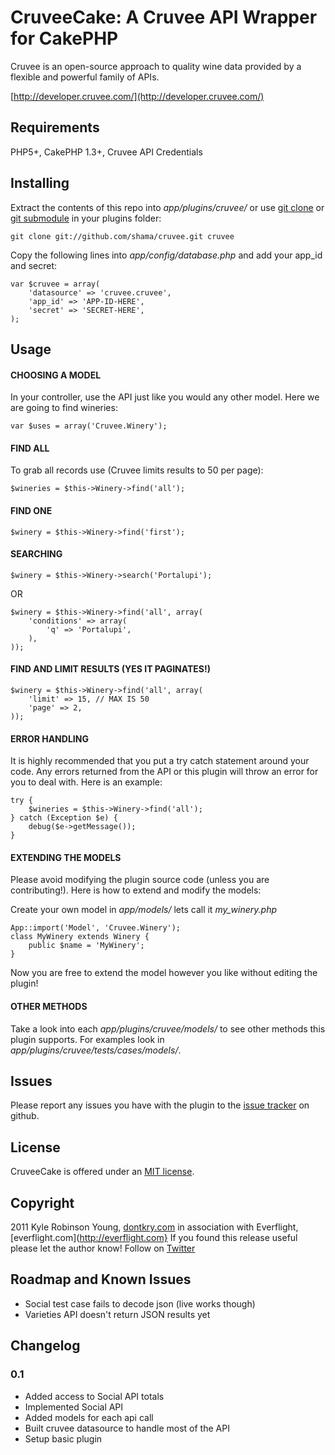 # CruveeCake: A Cruvee API Wrapper for CakePHP

Cruvee is an open-source approach to quality wine data provided by a flexible and powerful family of APIs.

[http://developer.cruvee.com/](http://developer.cruvee.com/)

## Requirements

PHP5+, CakePHP 1.3+, Cruvee API Credentials

## Installing

Extract the contents of this repo into *app/plugins/cruvee/* or use [git clone](http://www.kernel.org/pub/software/scm/git/docs/git-clone.html) or [git submodule](http://www.kernel.org/pub/software/scm/git/docs/git-submodule.html) in your plugins folder:

	git clone git://github.com/shama/cruvee.git cruvee

Copy the following lines into *app/config/database.php* and add your app_id and secret:

	var $cruvee = array(
		'datasource' => 'cruvee.cruvee',
		'app_id' => 'APP-ID-HERE',
		'secret' => 'SECRET-HERE',
	);

## Usage

#### CHOOSING A MODEL

In your controller, use the API just like you would any other model. Here we are going to find wineries:

    var $uses = array('Cruvee.Winery');

#### FIND ALL

To grab all records use (Cruvee limits results to 50 per page):

    $wineries = $this->Winery->find('all');

#### FIND ONE

    $winery = $this->Winery->find('first');

#### SEARCHING

    $winery = $this->Winery->search('Portalupi');

OR

    $winery = $this->Winery->find('all', array(
        'conditions' => array(
            'q' => 'Portalupi',
        ),
    ));

#### FIND AND LIMIT RESULTS (YES IT PAGINATES!)

    $winery = $this->Winery->find('all', array(
        'limit' => 15, // MAX IS 50
        'page' => 2,
    ));

#### ERROR HANDLING

It is highly recommended that you put a try catch statement around your code. Any errors returned from the API or this plugin will throw an error for you to deal with. Here is an example:

    try {
        $wineries = $this->Winery->find('all');
    } catch (Exception $e) {
        debug($e->getMessage());
    }

#### EXTENDING THE MODELS

Please avoid modifying the plugin source code (unless you are contributing!). Here is how to extend and modify the models:

Create your own model in *app/models/* lets call it *my_winery.php*

    App::import('Model', 'Cruvee.Winery');
    class MyWinery extends Winery {
        public $name = 'MyWinery';
    }

Now you are free to extend the model however you like without editing the plugin!

#### OTHER METHODS

Take a look into each *app/plugins/cruvee/models/* to see other methods this plugin supports. For examples look in *app/plugins/cruvee/tests/cases/models/*.

## Issues

Please report any issues you have with the plugin to the [issue tracker](http://github.com/shama/cruvee/issues) on github.

## License

CruveeCake is offered under an [MIT license](http://www.opensource.org/licenses/mit-license.php).

## Copyright

2011 Kyle Robinson Young, [dontkry.com](http://dontkry.com) in association with Everflight, [everflight.com](http://everflight.com}
If you found this release useful please let the author know! Follow on [Twitter](http://twitter.com/kyletyoung)

## Roadmap and Known Issues

* Social test case fails to decode json (live works though)
* Varieties API doesn't return JSON results yet

## Changelog

### 0.1

* Added access to Social API totals
* Implemented Social API
* Added models for each api call
* Built cruvee datasource to handle most of the API
* Setup basic plugin
